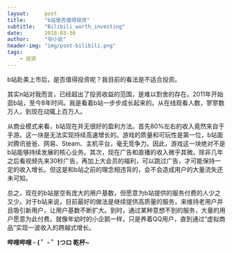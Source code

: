 ```yaml
---
layout:     post
title:      "b站是否值得投资"
subtitle:   "Bilibili_worth_investing"
date:       2018-03-30
author:     "邬小达"
header-img: "img/psot-bilibili.png"
tags:
    - 投资
---
```


b站赴美上市后，是否值得投资呢？我目前的看法是不适合投资。

其实n站对我而言，已经超出了投资收益的范围，是难以割舍的存在。2011年开始逛b站，至今8年时间。我是看着b站一步步成长起来的。从在线观看人数，寥寥数万人，到现在动辄上百万人。

从商业模式来看，b站现在并无很好的盈利方法。首先80%左右的收入竟然来自于手游。这一块是无法实现持续高速增长的。游戏的质量和可玩性是第一位，b站面对腾讯爸爸、网易、Steam、主机平台，毫无竞争力。因此，游戏这一块绝对不是b站能够持续发展的核心业务。其次，现在广告和直播的收入微乎其微。除非几年之后看视频先来30秒广告，再加上大会员的福利，可以跳过广告，才可能保持一定的收入增长。但这是和b站之前的理念相违背的，会不会造成用户的大量流失还未可知。

总之，现在的b站是空有庞大的用户基数，但愿意为b站提供的服务付费的人少之又少。对于b站来说，目前最好的做法是继续提供高质量的服务，来维持老用户并且吸引新用户，让用户基数不断扩大。到时，通过某种意想不到的服务，大量的用户愿意为此付费。就像年幼时的小企鹅一样，只是养着QQ用户，直到通过“虚拟商品”实现一波收入的跨越式增长。

**哔哩哔哩 - ( ゜- ゜)つロ 乾杯~**